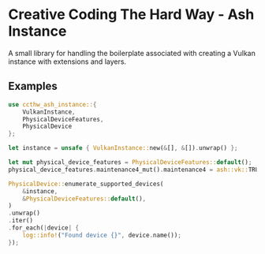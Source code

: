# Creative Coding The Hard Way - Ash Instance

A small library for handling the boilerplate associated with creating a
Vulkan instance with extensions and layers.

## Examples

```rust
use ccthw_ash_instance::{
    VulkanInstance,
    PhysicalDeviceFeatures,
    PhysicalDevice
};

let instance = unsafe { VulkanInstance::new(&[], &[]).unwrap() };

let mut physical_device_features = PhysicalDeviceFeatures::default();
physical_device_features.maintenance4_mut().maintenance4 = ash::vk::TRUE;

PhysicalDevice::enumerate_supported_devices(
    &instance,
    &PhysicalDeviceFeatures::default(),
)
.unwrap()
.iter()
.for_each(|device| {
    log::info!("Found device {}", device.name());
});
```
